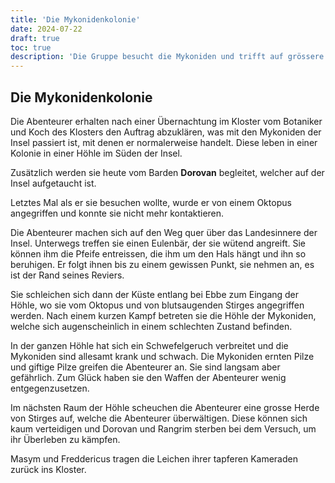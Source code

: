 ```yaml
---
title: 'Die Mykonidenkolonie'
date: 2024-07-22
draft: true
toc: true
description: 'Die Gruppe besucht die Mykoniden und trifft auf grössere Probleme'
---
```


## Die Mykonidenkolonie

Die Abenteurer erhalten nach einer Übernachtung im Kloster vom Botaniker und Koch des Klosters den Auftrag abzuklären, was mit den Mykoniden der Insel passiert ist, mit denen er normalerweise handelt. Diese leben in einer Kolonie in einer Höhle im Süden der Insel.

Zusätzlich werden sie heute vom Barden **Dorovan** begleitet, welcher auf der Insel aufgetaucht ist.

Letztes Mal als er sie besuchen wollte, wurde er von einem Oktopus angegriffen und konnte sie nicht mehr kontaktieren.

Die Abenteurer machen sich auf den Weg quer über das Landesinnere der Insel. Unterwegs treffen sie einen Eulenbär, der sie wütend angreift. Sie können ihm die Pfeife entreissen, die ihm um den Hals hängt und ihn so beruhigen. Er folgt ihnen bis zu einem gewissen Punkt, sie nehmen an, es ist der Rand seines Reviers.

Sie schleichen sich dann der Küste entlang bei Ebbe zum Eingang der Höhle, wo sie vom Oktopus und von blutsaugenden Stirges angegriffen werden. Nach einem kurzen Kampf betreten sie die Höhle der Mykoniden, welche sich augenscheinlich in einem schlechten Zustand befinden.

In der ganzen Höhle hat sich ein Schwefelgeruch verbreitet und die Mykoniden sind allesamt krank und schwach. Die Mykoniden ernten Pilze und giftige Pilze greifen die Abenteurer an. Sie sind langsam aber gefährlich. Zum Glück haben sie den Waffen der Abenteurer wenig entgegenzusetzen. 

Im nächsten Raum der Höhle scheuchen die Abenteurer eine grosse Herde von Stirges auf, welche die Abenteurer überwältigen. Diese können sich kaum verteidigen und Dorovan und Rangrim sterben bei dem Versuch, um ihr Überleben zu kämpfen. 

Masym und Freddericus tragen die Leichen ihrer tapferen Kameraden zurück ins Kloster.